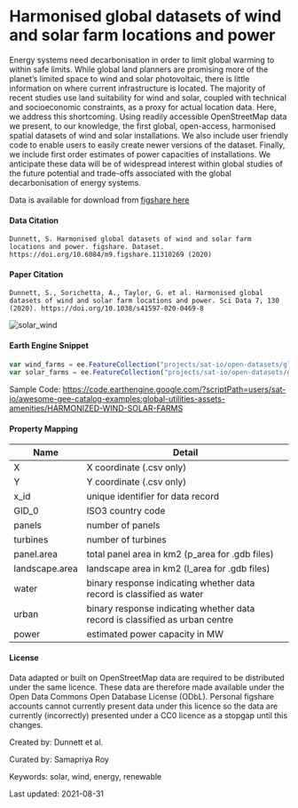 # Harmonised global datasets of wind and solar farm locations and power

Energy systems need decarbonisation in order to limit global warming to within safe limits. While global land planners are promising more of the planet’s limited space to wind and solar photovoltaic, there is little information on where current infrastructure is located. The majority of recent studies use land suitability for wind and solar, coupled with technical and socioeconomic constraints, as a proxy for actual location data. Here, we address this shortcoming. Using readily accessible OpenStreetMap data we present, to our knowledge, the first global, open-access, harmonised spatial datasets of wind and solar installations. We also include user friendly code to enable users to easily create newer versions of the dataset. Finally, we include first order estimates of power capacities of installations. We anticipate these data will be of widespread interest within global studies of the future potential and trade-offs associated with the global decarbonisation of energy systems.

Data is available for download from [figshare here](https://figshare.com/articles/dataset/Harmonised_global_datasets_of_wind_and_solar_farm_locations_and_power/11310269)


#### Data Citation

```
Dunnett, S. Harmonised global datasets of wind and solar farm locations and power. figshare. Dataset. https://doi.org/10.6084/m9.figshare.11310269 (2020)
```

#### Paper Citation

```
Dunnett, S., Sorichetta, A., Taylor, G. et al. Harmonised global datasets of wind and solar farm locations and power. Sci Data 7, 130 (2020). https://doi.org/10.1038/s41597-020-0469-8
```

![solar_wind](https://user-images.githubusercontent.com/25802584/131460423-f5acebf1-d53b-48e7-a97a-9abab4ca8207.gif)

#### Earth Engine Snippet

```js
var wind_farms = ee.FeatureCollection("projects/sat-io/open-datasets/global_wind_farms_2020");
var solar_farms = ee.FeatureCollection("projects/sat-io/open-datasets/global_solar_farms_2020");
```

Sample Code: https://code.earthengine.google.com/?scriptPath=users/sat-io/awesome-gee-catalog-examples:global-utilities-assets-amenities/HARMONIZED-WIND-SOLAR-FARMS

#### Property Mapping

|Name              |Detail          |
|------------------|----------------|
|X                 |X coordinate (.csv only)|
|Y                 |Y coordinate (.csv only)|
|x_id              |unique identifier for data record|
|GID_0             |ISO3 country code|
|panels            |number of panels|
|turbines          |number of turbines|
|panel.area        |total panel area in km2 (p_area for .gdb files)|
|landscape.area    |landscape area in km2 (l_area for .gdb files)|
|water             |binary response indicating whether data record is classified as water|
|urban             |binary response indicating whether data record is classified as urban centre|
|power             |estimated power capacity in MW|


#### License
Data adapted or built on OpenStreetMap data are required to be distributed under the same licence. These data are therefore made available under the Open Data Commons Open Database License (ODbL). Personal figshare accounts cannot currently present data under this licence so the data are currently (incorrectly) presented under a CC0 licence as a stopgap until this changes.

Created by: Dunnett et al.

Curated by: Samapriya Roy

Keywords:  solar, wind, energy, renewable

Last updated: 2021-08-31
